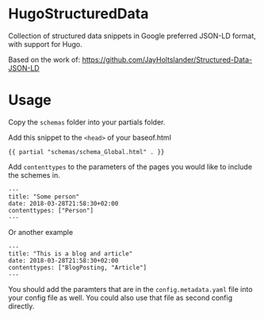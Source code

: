 # HugoStructuredData
 Collection of structured data snippets in Google preferred JSON-LD format, with support for Hugo.

Based on the work of: https://github.com/JayHoltslander/Structured-Data-JSON-LD

# Usage

Copy the `schemas` folder into your partials folder.

Add this snippet to the `<head>` of your baseof.html

`{{ partial "schemas/schema_Global.html" . }}`

Add `contenttypes` to the parameters of the pages you would like to include the schemes in.

```
---
title: "Some person"
date: 2018-03-28T21:58:30+02:00
contenttypes: ["Person"]
---
```

Or another example

```
---
title: "This is a blog and article"
date: 2018-03-28T21:58:30+02:00
contenttypes: ["BlogPosting, "Article"]
---
```

You should add the paramters that are in the `config.metadata.yaml` file into your config file as well. You could also use that file as second config directly.